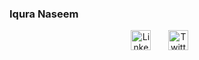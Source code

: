 ### Iqura Naseem

<!-- Social icons section -->
<p align="center">
  <a href="https://www.linkedin.com/in/iquranaseem"><img width="32px" alt="LinkedIn" title="LinkedIn" src="https://tinyurl.com/5h2xy4ac"/></a>
  &#8287;&#8287;&#8287;&#8287;&#8287;
  <a href="https://twitter.com/iquranaseem"><img width="32px" alt="Twitter" title="Twitter" src="https://tinyurl.com/yzve2rj9"/></a>
  &#8287;&#8287;&#8287;&#8287;&#8287;
<!--   &#8287;&#8287;&#8287;&#8287;&#8287;
